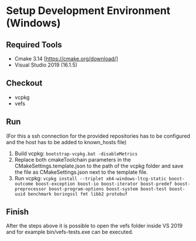 # Setup Development Environment (Windows)
## Required Tools
- Cmake 3.14 [https://cmake.org/download/]
- Visual Studio 2019 (16.1.5) 

## Checkout
- vcpkg
- vefs

## Run
(For this a ssh connection for the provided repositories has to be configured and the host has to be added to known_hosts file)
1. Build vcpkg: `bootstrap-vcpkg.bat -disableMetrics`
2. Replace both cmakeToolchain parameters in the CMakeSettings.template.json to the path of the vcpkg folder and save the file as CMakeSettings.json next to the template file.
3. Run vcpkg: `vcpkg install --triplet x64-windows-ltcg-static boost-outcome boost-exception boost-io boost-iterator boost-predef boost-preprocessor boost-program-options boost-system boost-test boost-uuid benchmark boringssl fmt libb2 protobuf`

## Finish
After the steps above it is possible to open the vefs folder inside VS 2019 and for example bin/vefs-tests.exe can be executed.

